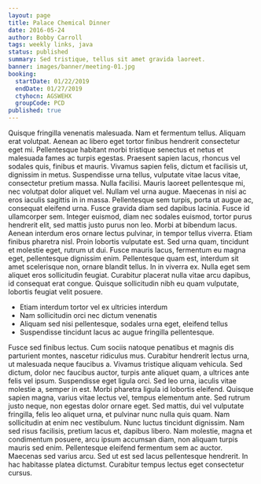 ```yaml
---
layout: page
title: Palace Chemical Dinner
date: 2016-05-24
author: Bobby Carroll
tags: weekly links, java
status: published
summary: Sed tristique, tellus sit amet gravida laoreet.
banner: images/banner/meeting-01.jpg
booking:
  startDate: 01/22/2019
  endDate: 01/27/2019
  ctyhocn: AGSWEHX
  groupCode: PCD
published: true
---
```

Quisque fringilla venenatis malesuada. Nam et fermentum tellus. Aliquam erat volutpat. Aenean ac libero eget tortor finibus hendrerit consectetur eget mi. Pellentesque habitant morbi tristique senectus et netus et malesuada fames ac turpis egestas. Praesent sapien lacus, rhoncus vel sodales quis, finibus et mauris. Vivamus sapien felis, dictum et facilisis ut, dignissim in metus. Suspendisse urna tellus, vulputate vitae lacus vitae, consectetur pretium massa. Nulla facilisi. Mauris laoreet pellentesque mi, nec volutpat dolor aliquet vel. Nullam vel urna augue. Maecenas in nisi ac eros iaculis sagittis in in massa. Pellentesque sem turpis, porta ut augue ac, consequat eleifend urna.
Fusce gravida diam sed dapibus lacinia. Fusce id ullamcorper sem. Integer euismod, diam nec sodales euismod, tortor purus hendrerit elit, sed mattis justo purus non leo. Morbi at bibendum lacus. Aenean interdum eros ornare lectus pulvinar, in tempor tellus viverra. Etiam finibus pharetra nisl. Proin lobortis vulputate est. Sed urna quam, tincidunt et molestie eget, rutrum ut dui. Fusce mauris lacus, fermentum eu magna eget, pellentesque dignissim enim. Pellentesque quam est, interdum sit amet scelerisque non, ornare blandit tellus. In in viverra ex. Nulla eget sem aliquet eros sollicitudin feugiat. Curabitur placerat nulla vitae arcu dapibus, id consequat erat congue. Quisque sollicitudin nibh eu quam vulputate, lobortis feugiat velit posuere.

* Etiam interdum tortor vel ex ultricies interdum
* Nam sollicitudin orci nec dictum venenatis
* Aliquam sed nisi pellentesque, sodales urna eget, eleifend tellus
* Suspendisse tincidunt lacus ac augue fringilla pellentesque.

Fusce sed finibus lectus. Cum sociis natoque penatibus et magnis dis parturient montes, nascetur ridiculus mus. Curabitur hendrerit lectus urna, ut malesuada neque faucibus a. Vivamus tristique aliquam vehicula. Sed dictum, dolor nec faucibus auctor, turpis ante aliquet quam, a ultrices ante felis vel ipsum. Suspendisse eget ligula orci. Sed leo urna, iaculis vitae molestie a, semper in est. Morbi pharetra ligula id lobortis eleifend. Quisque sapien magna, varius vitae lectus vel, tempus elementum ante. Sed rutrum justo neque, non egestas dolor ornare eget. Sed mattis, dui vel vulputate fringilla, felis leo aliquet urna, et pulvinar nunc nulla quis quam. Nam sollicitudin at enim nec vestibulum. Nunc luctus tincidunt dignissim.
Nam sed risus facilisis, pretium lacus et, dapibus libero. Nam molestie, magna et condimentum posuere, arcu ipsum accumsan diam, non aliquam turpis mauris sed enim. Pellentesque eleifend fermentum sem ac auctor. Maecenas sed varius arcu. Sed ut est sed lacus pellentesque hendrerit. In hac habitasse platea dictumst. Curabitur tempus lectus eget consectetur cursus.
